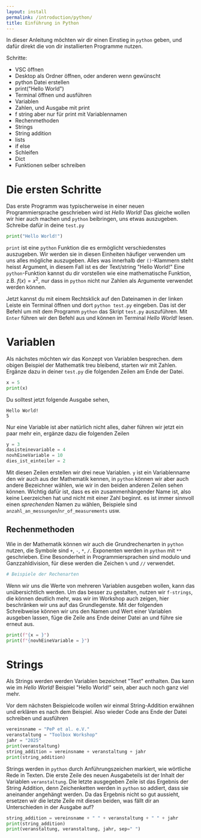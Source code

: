 ```yaml
---
layout: install
permalink: /introduction/python/
title: Einführung in Python
---
```


In dieser Anleitung möchten wir dir einen Einstieg in `python` geben, 
 und dafür direkt die von dir installierten Programme nutzen. 
  
 Schritte: 
 - VSC öffnen 
 - Desktop als Ordner öffnen, oder anderen wenn gewünscht 
 - python Datei erstellen 
 - print("Hello World") 
 - Terminal öffnen und ausführen 
 - Variablen 
 - Zahlen, und Ausgabe mit print 
 - f string aber nur für print mit Variablennamen 
 - Rechenmethoden 
 - Strings 
 - String addition 
 - lists 
 - if else 
 - Schleifen 
 - Dict 
 - Funktionen selber schreiben

# Die ersten Schritte
Das erste Programm was typischerweise in einer neuen Programmiersprache geschrieben wird ist _Hello World!_
Das gleiche wollen wir hier auch machen und `python` beibringen, uns etwas auszugeben.
Schreibe dafür in deine `test.py` 
```python
print("Hello World!")
```
`print` ist eine `python` Funktion die es ermöglicht verschiedenstes auszugeben.
Wir werden sie in diesen Einheiten häufiger verwenden um uns alles mögliche auszugeben.
Alles was innerhalb der `()`-Klammern steht heisst Argument, in diesem Fall ist es der Text/string "Hello World!"
Eine `python`-Funktion kannst du dir vorstellen wie eine mathematische Funktion,
z.B. $f(x) = x^2$, nur dass in `python` nicht nur Zahlen als Argumente verwendet werden können.

Jetzt kannst du mit einem Rechtsklick auf den Dateinamen in der linken Leiste ein Terminal öffnen und dort `python test.py` eingeben.
Das ist der Befehl um mit dem Programm `python` das Skript `test.py` auszuführen.
Mit `Enter` führen wir den Befehl aus und können im Terminal _Hello World!_ lesen.

# Variablen
Als nächstes möchten wir das Konzept von Variablen besprechen.
dem obigen Beispiel der Mathematik treu bleibend, starten wir mit Zahlen.
Ergänze dazu in deiner `test.py` die folgenden Zeilen am Ende der Datei.
```python
x = 5
print(x)
```
Du solltest jetzt folgende Ausgabe sehen,
```
Hello World!
5
```
Nur eine Variable ist aber natürlich nicht alles, daher führen wir jetzt ein paar mehr ein,
ergänze dazu die folgenden Zeilen
```python
y = 3
dasisteinevariable = 4
novhEineVariable = 10
dies_ist_einteiler = 2
```
Mit diesen Zeilen erstellen wir drei neue Variablen.
`y` ist ein Variablenname den wir auch aus der Mathematik kennen,
in `python` können wir aber auch andere Bezeichner wählen, wie wir in den beiden anderen Zeilen sehen können.
Wichtig dafür ist, dass es ein zusammenhängender Name ist, also keine Leerzeichen hat und nicht mit einer Zahl beginnt.
es ist immer sinnvoll einen _sprechenden_ Namen zu wählen, Beispiele sind
`anzahl_an_messungen`/`nr_of_measurements`
usw.

## Rechenmethoden 
Wie in der Mathematik können wir auch die Grundrechenarten in `python` nutzen, 
die Symbole sind `+`, `-`, `*`, `/`.
Exponenten werden in `python` mit `**` geschrieben.
Eine Besonderheit in Programmiersprachen sind modulo und Ganzzahldivision,
für diese werden die Zeichen `%` und `//` verwendet.

```python
# Beispiele der Rechenarten
```


Wenn wir uns die Werte von mehreren Variablen ausgeben wollen, kann das unübersichtlich werden. Um das besser zu gestalten, nutzen wir `f-strings`, die können deutlich mehr, was wir im Workshop auch zeigen, hier beschränken wir uns auf das Grundlegenste.
Mit der folgenden Schreibweise können wir uns den Namen und Wert einer Variablen ausgeben lassen, füge die Zeile ans Ende deiner Datei an und führe sie erneut aus.
```python
print(f"{x = }")
print(f"{novhEineVariable = }")
```

# Strings
Als Strings werden werden Variablen bezeichnet "Text" enthalten.
Das kann wie im _Hello World!_ Beispiel "Hello World!" sein, aber auch noch ganz viel mehr.

Vor dem nächsten Beispielcode wollen wir einmal String-Addition erwähnen und erklären es nach dem Beispiel.
Also wieder Code ans Ende der Datei schreiben und ausführen
```python
vereinsname = "PeP et al. e.V."
veranstaltung = "Toolbox Workshop"
jahr = "2025"
print(veranstaltung)
string_addition = vereinsname + veranstaltung + jahr
print(string_addition)
```
Strings werden in `python` durch Anführungszeichen markiert, wie wörtliche Rede in Texten.
Die erste Zeile des neuen Ausgabeteils ist der Inhalt der Variablen `veranstaltung`.
Die letzte ausgegeben Zeile ist das Ergebnis der String Addition, denn Zeichenketten werden in `python` so addiert, dass sie aneinander angehängt werden.
Da das Ergebnis nicht so gut aussieht, ersetzen wir die letzte Zeile mit diesen beiden, was fällt dir an Unterschieden in der Ausgabe auf?
```python
string_addition = vereinsname + " " + veranstaltung + " " + jahr
print(string_addition)
print(veranstaltung, veranstaltung, jahr, sep=" ")
```